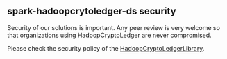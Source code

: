 ## spark-hadoopcrytoledger-ds security
Security of our solutions is important. Any peer review is very welcome so that organizations using HadoopCryptoLedger are never compromised.

Please check the security policy of the [HadoopCryptoLedgerLibrary](https://github.com/ZuInnoTe/hadoopcryptoledger/blob/master/SECURITY.md).
